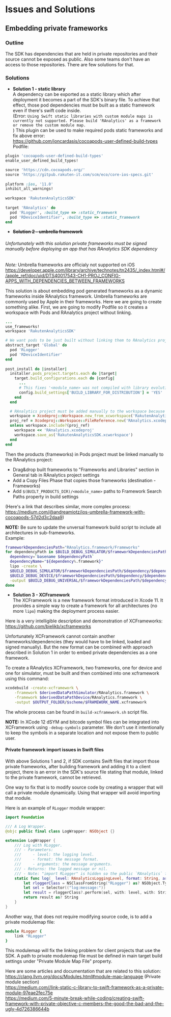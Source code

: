 # Issues and Solutions

## Embedding private frameworks

### Outline
The SDK has dependencies that are held in private repositories and their source cannot be exposed as public.
Also some teams don't have an access to those repositories.
There are few solutions for that.

### Solutions
* **Solution 1 - static library**   
A dependency can be exported as a static library which after deployment it becomes a part of the SDK's binary file.
To achieve that effect, those pod dependencies must be built as a static framework even if there's swift code inside.<br/>
(Error: `Using Swift static libraries with custom module maps is currently not supported. Please build 'RAnalytics' as a framework or remove the custom module map.`<br/>)
This plugin can be used to make required pods static frameworks and fix above error:<br/>
https://github.com/joncardasis/cocoapods-user-defined-build-types<br/>
Podfile:
```ruby
plugin 'cocoapods-user-defined-build-types'
enable_user_defined_build_types!

source 'https://cdn.cocoapods.org/'
source 'https://gitpub.rakuten-it.com/scm/eco/core-ios-specs.git'
 
platform :ios, '11.0'
inhibit_all_warnings!
 
workspace 'RakutenAnalyticsSDK'
 
target 'RAnalytics' do
  pod 'RLogger', :build_type => :static_framework
  pod 'RDeviceIdentifier', :build_type => :static_framework
end
```

* ~~**Solution 2 - umbrella framework**~~    

###### Unfortunately with this solution private frameworks must be signed manually before deploying an app that has RAnalytics SDK dependency

_Note:_ Umbrella frameworks are officialy not supported on iOS<br/>
https://developer.apple.com/library/archive/technotes/tn2435/_index.html#//apple_ref/doc/uid/DTS40017543-CH1-PROJ_CONFIG-APPS_WITH_DEPENDENCIES_BETWEEN_FRAMEWORKS

This solution is about embedding pod generated frameworks as a dynamic frameworks inside RAnalytics framework.
Umbrella frameworks are commonly used by Apple in their frameworks. Here we are going to create something alike.
First, we are going to modify Podfile so it creates a workspace with Pods and RAnalytics project without linking.
```ruby
...
use_frameworks!
workspace 'RakutenAnalyticsSDK'

# We want pods to be just built without linking them to RAnalytics project
abstract_target 'Global' do
  pod 'RLogger'
  pod 'RDeviceIdentifier'
end
 
post_install do |installer|
  installer.pods_project.targets.each do |target|
    target.build_configurations.each do |config|
      ...
      # This fixes '<module_name> was not compiled with library evolution support' warning
      config.build_settings['BUILD_LIBRARY_FOR_DISTRIBUTION'] = 'YES'    
    end
  end

  # RAnalytics project must be added manually to the workspace because it's not linked to any pod
  workspace = Xcodeproj::Workspace.new_from_xcworkspace('RakutenAnalyticsSDK.xcworkspace')
  proj_ref = Xcodeproj::Workspace::FileReference.new('RAnalytics.xcodeproj')  
  unless workspace.include?(proj_ref) 
    workspace << 'RAnalytics.xcodeproj' 
    workspace.save_as('RakutenAnalyticsSDK.xcworkspace')
  end
end
```
Then the products (frameworks) in Pods project must be linked manually to the RAnalytics project:
* Drag&drop built frameworks to "Frameworks and Libraries" section in General tab in RAnalytics project settings
* Add a Copy Files Phase that copies those frameworks (destination - Frameworks)
* Add `$(BUILT_PRODUCTS_DIR)/<module_name>` paths to Framework Search Paths property in build settings

(Here's a link that describes similar, more complex process: https://medium.com/@andreamiotz/ios-umbrella-framework-with-cocoapods-57d2d3c2daa9)

**NOTE:** Be sure to update the unversal framework build script to include all architectures in sub-frameworks.<br/>
Example:
```bash
frameworkDependenciesPath="RAnalytics.framework/Frameworks"
for dependencyPath in $BUILD_DEBUG_SIMULATOR/$frameworkDependenciesPath/*/; do
  dependency=`basename $dependencyPath`
  dependencyName="${dependency%.framework}"
  lipo -create \
  $BUILD_DEBUG_SIMULATOR/$frameworkDependenciesPath/$dependency/$dependencyName \
  $BUILD_DEBUG_DEVICE/$frameworkDependenciesPath/$dependency/$dependencyName \
  -output $BUILD_DEBUG_UNIVERSAL/$frameworkDependenciesPath/$dependency/$dependencyName
done
```

* **Solution 3 - XCFramework**  
The XCFramework is a new framework format introduced in Xcode 11. It provides a simple way to create a framework for all architectures (no more `lipo`) making the deployment process easier.

Here is a very intelligible description and demonstration of XCFrameworks: https://github.com/bielikb/xcframeworks

Unfortunately XCFramework cannot contain another frameworks/dependencies (they would have to be linked, loaded and signed manually). But the new format can be combined with approach described in Solution 1 in order to embed private dependencies as a one framework.

To create a RAnalytics XCFramework, two frameworks, one for device and one for simulator, must be built and then combined into one xcframework using this command:
```bash
xcodebuild -create-xcframework \
    -framework $derivedDataPathSimulator/RAnalytics.framework \
    -framework $derivedDataPathDevice/RAnalytics.framework \
    -output $OUTPUT_FOLDER/$scheme/$FRAMEWORK_NAME.xcframework
```
The whole process can be found in `build-xcframework.sh` script file.

**NOTE:** In XCode 12 dSYM and bitcode symbol files can be integrated into XCFramework using `-debug-symbols` parameter. We don't use it intentionally to keep the symbols in a separate location and not expose them to public user.


#### Private framework import issues in Swift files
With above Solutions 1 and 2, if SDK contains Swift files that import those private frameworks, after building framework and adding it to a client project, there is an error in the SDK's source file stating that module, linked to the private framework, cannot be retrieved.

One way to fix that is to modify source code by creating a wrapper that will call a private module dynamically. Using that wrapper will avoid importing that module.

Here is an example of `RLogger` module wrapper:
```swift
import Foundation

/// A Log Wrapper.
@objc public final class LogWrapper: NSObject {}

extension LogWrapper {
    /// Log with RLogger.
    /// - Parameters:
    ///     - level: the logging level.
    ///     - format: the message format.
    ///     - arguments: the message arguments.
    /// - Returns: the logged message or nil.
    /// - Note: "import RLogger" is hidden so the public `RAnalytics` framework can be built without requiring `RLogger` module.
    static func log(_ level: RAnalyticsLoggingLevel, format: String, arguments: CVarArg...) -> String? {
        let rloggerClass = NSClassFromString("RLogger") as? NSObject.Type
        let sel = Selector(("log:message:"))
        let result = rloggerClass?.perform(sel, with: level, with: String(format: format, arguments: arguments))?.takeUnretainedValue()
        return result as? String
    }
}
```

Another way, that does not require modifying source code, is to add a private modulemap file:
```ruby
module RLogger {
    link "RLogger"
}
```
This modulemap will fix the linking problem for client projects that use the SDK.
A path to private modulemap file must be defined in main target build settings under "Private Module Map File" property.

Here are some articles and documentation that are related to this solution:<br/>
https://clang.llvm.org/docs/Modules.html#module-map-language (Private module section)<br/>
https://medium.com//link-static-c-library-to-swift-framework-as-a-private-module-97eae2fec75e<br/>
https://medium.com/5-minute-break-while-coding/creating-swift-framework-with-private-objective-c-members-the-good-the-bad-and-the-ugly-4d726386644b
